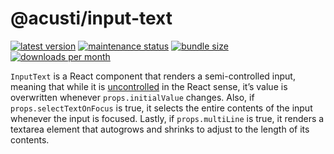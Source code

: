 # @acusti/input-text

[![latest version](https://img.shields.io/npm/v/@acusti/input-text?style=for-the-badge)](https://www.npmjs.com/package/@acusti/input-text)
[![maintenance status](https://img.shields.io/npms-io/maintenance-score/@acusti/input-text?style=for-the-badge)](https://npms.io/search?q=%40acusti%2Finput-text)
[![bundle size](https://img.shields.io/bundlephobia/minzip/@acusti/input-text?style=for-the-badge)](https://bundlephobia.com/package/@acusti/input-text)
[![downloads per month](https://img.shields.io/npm/dm/@acusti/input-text?style=for-the-badge)](https://www.npmjs.com/package/@acusti/input-text)

`InputText` is a React component that renders a semi-controlled input,
meaning that while it is [uncontrolled][] in the React sense, it’s value is
overwritten whenever `props.initialValue` changes. Also, if
`props.selectTextOnFocus` is true, it selects the entire contents of the
input whenever the input is focused. Lastly, if `props.multiLine` is true,
it renders a textarea element that autogrows and shrinks to adjust to the
length of its contents.

[uncontrolled]: https://reactjs.org/docs/uncontrolled-components.html
